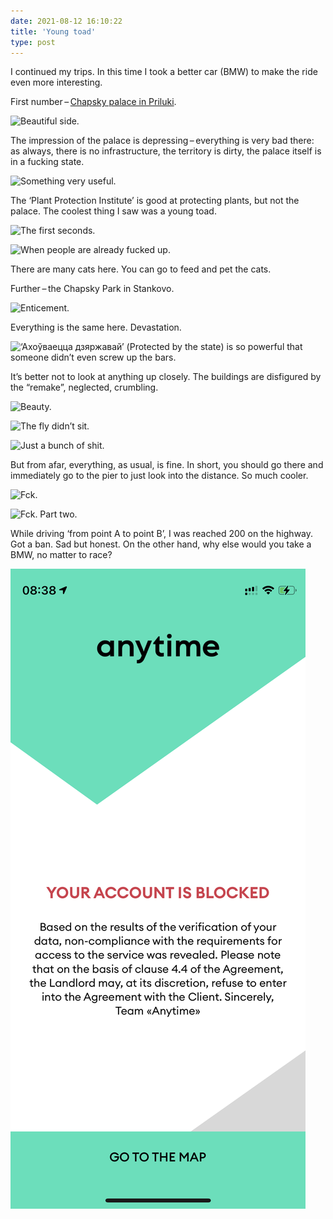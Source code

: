 ```yaml
---
date: 2021-08-12 16:10:22
title: 'Young toad'
type: post
---
```


I continued my trips. In this time I took a better car (BMW) to make the ride even more interesting.

First
number – [Chapsky palace in Priluki](<https://ru.wikipedia.org/wiki/%D0%94%D0%B2%D0%BE%D1%80%D0%B5%D1%86_%D0%A7%D0%B0%D0%BF%D1%81%D0%BA%D0%B8%D1%85_(%D0%9F%D1%80%D0%B8%D0%BB%D1%83%D0%BA%D0%B8)>).

![Beautiful side.](IMG_0699.jpg)

The impression of the palace is depressing – everything is very bad there: as always, there is no
infrastructure, the territory is dirty, the palace itself is in a fucking state.

![Something very useful.](IMG_0686.jpg)

The ‘Plant Protection Institute’ is good at protecting plants, but not the palace. The coolest thing
I saw was a young toad.

![The first seconds.](IMG_0694.jpg)

![When people are already fucked up.](IMG_0695.jpg)

There are many cats here. You can go to feed and pet the cats.

Further – the Chapsky Park in Stankovo.

![Enticement.](IMG_0729.jpg)

Everything is the same here. Devastation.

![‘Ахоўваецца дзяржавай’ (Protected by the state) is so powerful that someone didn’t even screw up the bars.](IMG_0731.jpg)

It’s better not to look at anything up closely. The buildings are disfigured by the “remake”,
neglected, crumbling.

![Beauty.](IMG_0739.jpg)

![The fly didn’t sit.](IMG_0753.jpg)

![Just a bunch of shit.](IMG_0740.jpg)

But from afar, everything, as usual, is fine. In short, you should go there and immediately go to
the pier to just look into the distance. So much cooler.

![Fck.](IMG_0755.jpg)

![Fck. Part two.](IMG_0757.jpg)

While driving ‘from point A to point B’, I was reached 200 on the highway. Got a ban. Sad but
honest. On the other hand, why else would you take a BMW, no matter to race?

![Breaking news.](IMG_0771.PNG)
